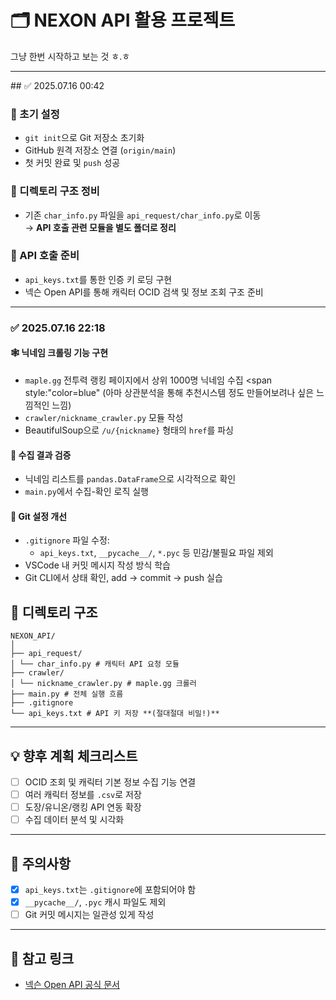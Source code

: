 # 🗂️ NEXON API 활용 프로젝트

그냥 한번 시작하고 보는 것 ㅎ.ㅎ

---
<div style = "font-size: 14px">
## ✅ 2025.07.16 00:42

### 🔧 초기 설정

- `git init`으로 Git 저장소 초기화
- GitHub 원격 저장소 연결 (`origin/main`)
- 첫 커밋 완료 및 `push` 성공

### 📁 디렉토리 구조 정비

- 기존 `char_info.py` 파일을 `api_request/char_info.py`로 이동  
  → **API 호출 관련 모듈을 별도 폴더로 정리**

### 📡 API 호출 준비

- `api_keys.txt`를 통한 인증 키 로딩 구현
- 넥슨 Open API를 통해 캐릭터 OCID 검색 및 정보 조회 구조 준비

---
### ✅ 2025.07.16 22:18

#### 🕸️ 닉네임 크롤링 기능 구현
- `maple.gg` 전투력 랭킹 페이지에서 상위 1000명 닉네임 수집 <span style:"color=blue" (아마 상관분석을 통해 추천시스템 정도 만들어보려나 싶은 느낌적인 느낌) </span>
- `crawler/nickname_crawler.py` 모듈 작성
- BeautifulSoup으로 `/u/{nickname}` 형태의 `href`를 파싱

#### 🧪 수집 결과 검증
- 닉네임 리스트를 `pandas.DataFrame`으로 시각적으로 확인
- `main.py`에서 수집-확인 로직 실행

#### 🔧 Git 설정 개선
- `.gitignore` 파일 수정:
  - `api_keys.txt`, `__pycache__/`, `*.pyc` 등 민감/불필요 파일 제외
- VSCode 내 커밋 메시지 작성 방식 학습
- Git CLI에서 상태 확인, add → commit → push 실습

## 🧱 디렉토리 구조
```
NEXON_API/
│
├── api_request/
│ └── char_info.py # 캐릭터 API 요청 모듈
├── crawler/
│ └── nickname_crawler.py # maple.gg 크롤러
├── main.py # 전체 실행 흐름
├── .gitignore
└── api_keys.txt # API 키 저장 **(절대절대 비밀!)**
```
---

## 💡 향후 계획 체크리스트

- [ ] OCID 조회 및 캐릭터 기본 정보 수집 기능 연결
- [ ] 여러 캐릭터 정보를 `.csv`로 저장
- [ ] 도장/유니온/랭킹 API 연동 확장
- [ ] 수집 데이터 분석 및 시각화

---

## 📌 주의사항

- [x] `api_keys.txt`는 `.gitignore`에 포함되어야 함
- [x] `__pycache__/`, `.pyc` 캐시 파일도 제외
- [ ] Git 커밋 메시지는 일관성 있게 작성

---

## 📎 참고 링크

- [넥슨 Open API 공식 문서](https://open.api.nexon.com/)
  </div>

